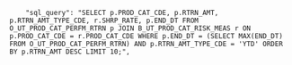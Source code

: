         "sql_query": "SELECT p.PROD_CAT_CDE, p.RTRN_AMT, p.RTRN_AMT_TYPE_CDE, r.SHRP_RATE, p.END_DT FROM O_UT_PROD_CAT_PERFM_RTRN p JOIN B_UT_PROD_CAT_RISK_MEAS r ON p.PROD_CAT_CDE = r.PROD_CAT_CDE WHERE p.END_DT = (SELECT MAX(END_DT) FROM O_UT_PROD_CAT_PERFM_RTRN) AND p.RTRN_AMT_TYPE_CDE = 'YTD' ORDER BY p.RTRN_AMT DESC LIMIT 10;",
